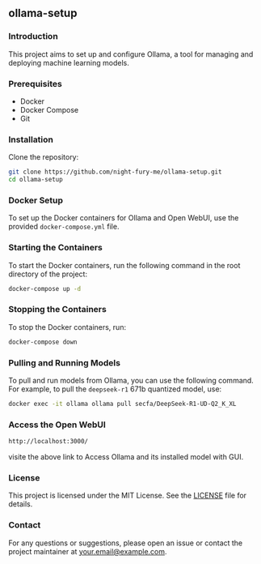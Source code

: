 ## ollama-setup

### Introduction

This project aims to set up and configure Ollama, a tool for managing and deploying machine learning models.

### Prerequisites

-   Docker
-   Docker Compose
-   Git

### Installation

Clone the repository:

```bash
git clone https://github.com/night-fury-me/ollama-setup.git
cd ollama-setup
```

### Docker Setup

To set up the Docker containers for Ollama and Open WebUI, use the provided `docker-compose.yml` file.

### Starting the Containers

To start the Docker containers, run the following command in the root directory of the project:

```bash
docker-compose up -d
```

### Stopping the Containers

To stop the Docker containers, run:

```bash
docker-compose down
```

### Pulling and Running Models

To pull and run models from Ollama, you can use the following command. For example, to pull the `deepseek-r1` 671b quantized model, use:

```bash
docker exec -it ollama ollama pull secfa/DeepSeek-R1-UD-Q2_K_XL
```

### Access the Open WebUI

```bash
http://localhost:3000/
```

visite the above link to Access Ollama and its installed model with GUI.

### License

This project is licensed under the MIT License. See the [LICENSE](LICENSE) file for details.

### Contact

For any questions or suggestions, please open an issue or contact the project maintainer at your.email@example.com.
